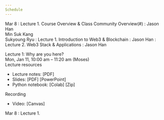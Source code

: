 ```yaml
---
Schedule
---
```


Mar 8
: Lecture 1. Course Overview & Class Community Overview(#)
  : Jason Han<br>Min Suk Kang<br>Sukyoung Ryu
: Lecture 1. Introduction to Web3 & Blockchain
  : Jason Han
: Lecture 2. Web3 Stack & Applications
  : Jason Han

Lecture 1: Why are you here?<br>
Mon, Jan 11, 10:00 am – 11:20 am (Moses)<br>
Lecture resources
<ul>
  <li>Lecture notes: [PDF]</li>
  <li>Slides: [PDF] [PowerPoint]</li>
  <li>Python notebook: [Colab] [Zip]</li>
</ul>
Recording
<ul>
  <li>Video: [Canvas]</li>
</ul>

Mar 8
: Lecture 1.
